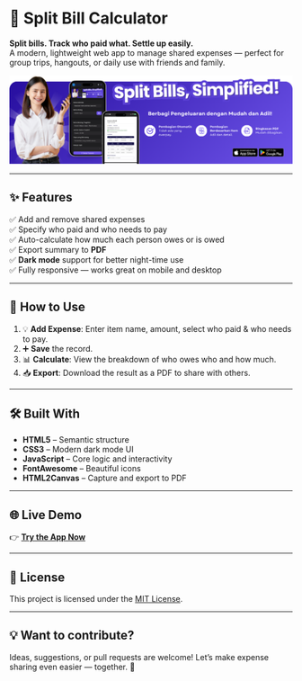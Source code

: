 # 🧾 Split Bill Calculator

**Split bills. Track who paid what. Settle up easily.**  
A modern, lightweight web app to manage shared expenses — perfect for group trips, hangouts, or daily use with friends and family.

![Preview Banner](img/banner.png)

---

## ✨ Features

✅ Add and remove shared expenses  
✅ Specify who paid and who needs to pay  
✅ Auto-calculate how much each person owes or is owed  
✅ Export summary to **PDF**  
✅ **Dark mode** support for better night-time use  
✅ Fully responsive — works great on mobile and desktop

---

## 🚀 How to Use

1. 💡 **Add Expense**: Enter item name, amount, select who paid & who needs to pay.
2. ➕ **Save** the record.
3. 📊 **Calculate**: View the breakdown of who owes who and how much.
4. 📥 **Export**: Download the result as a PDF to share with others.

---

## 🛠️ Built With

- **HTML5** – Semantic structure
- **CSS3** – Modern dark mode UI
- **JavaScript** – Core logic and interactivity
- **FontAwesome** – Beautiful icons
- **HTML2Canvas** – Capture and export to PDF

---

## 🌐 Live Demo

👉 [**Try the App Now**](https://agusbudbudi.github.io/split-bill-app/)

---

## 📄 License

This project is licensed under the [MIT License](LICENSE).

---

## 💡 Want to contribute?

Ideas, suggestions, or pull requests are welcome! Let’s make expense sharing even easier — together. 🙌
